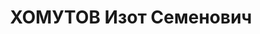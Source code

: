 ---
title: ХОМУТОВ Изот Семенович
description: 'Род. в 1890, Западная обл., с. Мишково, русский, обр.: высшее, член
  ВКП(б). Проживал: г. Иркутск. Инженер-технолог строит. Иркутского завода № 96

  Арестован 27.03.1937. Обв. по ст. 58-7, 9, 10, 11. Приговор: ВК ВС СССР, 04.06.1938
  – ВМН. Расстрелян 04.06.1938.

  Реабилитирован 12.12.1956'
---